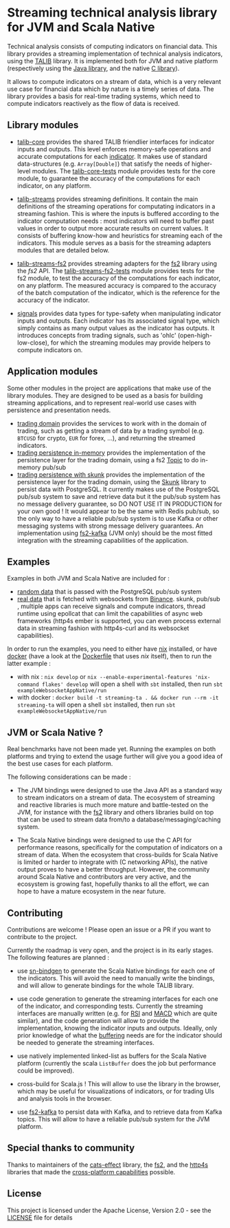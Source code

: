 # Streaming technical analysis library for JVM and Scala Native

Technical analysis consists of computing indicators on financial data. This library provides a streaming implementation of technical analysis indicators, using the [TALIB](https://ta-lib.org/) library. It is implemented both for JVM and native platform (respectively using the [Java library](https://ta-lib.org/hdr_dw.html), and the native [C library](https://ta-lib.org/d_api/d_api.html)).


It allows to compute indicators on a stream of data, which is a very relevant use case for financial data which by nature is a timely series of data. The library provides a basis for real-time trading systems, which need to compute indicators reactively as the flow of data is received.


## Library modules 
- [talib-core](/lib/talib-core/) provides the shared TALIB friendlier interfaces for indicator inputs and outputs. This level enforces memory-safe operations and accurate computations for each [indicator](https://ta-lib.org/function.html). It makes use of standard data-structures (e.g. `Array[Double]`) that satisfy the needs of higher-level modules.
The [talib-core-tests](/lib/talib-core-tests/) module provides tests for the core module, to guarantee the accuracy of the computations for each indicator, on any platform.

- [talib-streams](/lib/talib-streams/) provides streaming definitions. It contain the main definitions of the streaming operations for computating indicators in a streaming fashion. This is where the inputs is buffered according to the indicator computation needs : most indicators will need to buffer past values in order to output more accurate results on current values. It consists of buffering know-how and heuristics for streaming each of the indicators. This module serves as a basis for the streaming adapters modules that are detailed below.

- [talib-streams-fs2](/lib/talib-fs2/) provides streaming adapters for the [fs2](https://fs2.io/) library using the _fs2_ API.
The [talib-streams-fs2-tests](/lib/talib-fs2-tests/) module provides tests for the fs2 module, to test the accuracy of the computations for each indicator, on any platform. The measured accuracy is compared to the accuracy of the batch computation of the indicator, which is the reference for the accuracy of the indicator.

- [signals](/lib/signals/) provides data types for type-safety when manipulating indicator inputs and outputs. Each indicator has its associated signal type, which simply contains as many output values as the indicator has outputs. It introduces concepts from trading signals, such as 'ohlc' (open-high-low-close), for which the streaming modules may provide helpers to compute indicators on.


## Application modules

Some other modules in the project are applications that make use of the library modules. They are designed to be used as a basis for building streaming applications, and to represent real-world use cases with persistence and presentation needs.

 - [trading domain](/domain/trading/) provides the services to work with in the domain of trading, such as getting a stream of data by a trading symbol (e.g. `BTCUSD` for crypto, `EUR` for forex, ...), and returning the streamed indicators.
 - [trading persistence in-memory](/infrastructure/trading-inmem/) provides the implementation of the persistence layer for the trading domain, using a fs2 [Topic](https://fs2.io/#/concurrency-primitives?id=topic) to do in-memory pub/sub
 - [trading persistence with skunk](/infrastructure/trading-skunk/) provides the implementation of the persistence layer for the trading domain, using the [Skunk](https://tpolecat.github.io/skunk/) library to persist data with PostgreSQL. It currently makes use of the PostgreSQL pub/sub system to save and retrieve data but it the pub/sub system has no message delivery guarantee, so DO NOT USE IT IN PRODUCTION for your own good ! It would appear to be the same with Redis pub/sub, so the only way to have a reliable pub/sub system is to use Kafka or other messaging systems with strong message delivery guarantees. An implementation using [fs2-kafka](https://fd4s.github.io/fs2-kafka/) (JVM only) should be the most fitted integration with the streaming capabilities of the application.
  

## Examples

Examples in both JVM and Scala Native are included for :

- [random data](/examples/random-skunk-app/) that is passed with the PostgreSQL pub/sub system
- [real data](/examples/http4s-websocket-app/) that is fetched with websockets from [Binance](https://binance-docs.github.io/apidocs/spot/en/#individual-symbol-ticker-streams).
skunk, pub/sub , multiple apps can receive signals and compute indicators, thread runtime using epollcat that can limit the capabilities of async web frameworks (http4s ember is supported, you can even process external data in streaming fashion with http4s-curl and its websocket capabilities).

In order to run the examples, you need to either have [nix](https://nixos.org/download.html) installed, or have [docker](https://docs.docker.com/get-docker/) (have a look at the [Dockerfile](/Dockerfile) that uses _nix_ itself), then to run the latter example :
- with nix : `nix develop` or `nix --enable-experimental-features 'nix-command flakes' develop` will open a shell with `sbt` installed, then run `sbt exampleWebsocketAppNative/run`
- with docker : `docker build -t streaming-ta . && docker run --rm -it streaming-ta` will open a shell `sbt` installed, then run `sbt exampleWebsocketAppNative/run`

## JVM or Scala Native ?

Real benchmarks have not been made yet. Running the examples on both platforms and trying to extend the usage further will give you a good idea of the best use cases for each platform.

The following considerations can be made :

* The JVM bindings were designed to use the Java API as a standard way to stream indicators on a stream of data. The ecosystem of streaming and reactive libraries is much more mature and battle-tested on the JVM, for instance with the [fs2](https://fs2.io/) library and others libraries build on top that can be used to stream data from/to a database/messaging/caching system.

* The Scala Native bindings were designed to use the C API for performance reasons, specifically for the computation of indicators on a stream of data. When the ecosystem that cross-builds for Scala Native is limited or harder to integrate with (C networking APIs), the native output proves to have a better throughput. However, the community around Scala Native and contributors are very active, and the ecosystem is growing fast, hopefully thanks to all the effort, we can hope to have a mature ecosystem in the near future.


## Contributing

Contributions are welcome ! Please open an issue or a PR if you want to contribute to the project.

Currently the roadmap is very open, and the project is in its early stages. The following features are planned :

- use [sn-bindgen](https://github.com/indoorvivants/sn-bindgen) to generate the Scala Native bindings for each one of the indicators. This will avoid the need to manually write the bindings, and will allow to generate bindings for the whole TALIB library.
- use code generation to generate the streaming interfaces for each one of the indicator, and corresponding tests. Currently the streaming interfaces are manually written (e.g. for [RSI](/lib/talib-fs2/shared/src/main/scala/io/clarktsiory/ta/fs2/RSIChunksState.scala) and [MACD](/lib/talib-fs2/shared/src/main/scala/io/clarktsiory/ta/fs2/MACDChunksState.scala) which are quite similar), and the code generation will allow to provide the implementation, knowing the indicator inputs and outputs. Ideally, only prior knowledge of what the [buffering](/lib/talib-fs2/shared/src/main/scala/io/clarktsiory/ta/fs2/BufferedIndicator.scala) needs are for the indicator should be needed to generate the streaming interfaces.
- use natively implemented linked-list as buffers for the Scala Native platform (currently the scala `ListBuffer` does the job but performance could be improved).

- cross-build for Scala.js ! This will allow to use the library in the browser, which may be useful for visualizations of indicators, or for trading UIs and analysis tools in the browser.

- use [fs2-kafka](https://fd4s.github.io/fs2-kafka/) to persist data with Kafka, and to retrieve data from Kafka topics. This will allow to have a reliable pub/sub system for the JVM platform.

## Special thanks to community

Thanks to maintainers of the [cats-effect](https://typelevel.org/cats-effect/) library, the [fs2](https://fs2.io/), and the [http4s](https://http4s.org/) libraries that made the [cross-platform capabilities](https://typelevel.org/blog/2022/09/19/typelevel-native.html) possible.


## License

This project is licensed under the Apache License, Version 2.0 - see the [LICENSE](LICENSE) file for details
